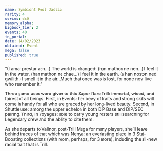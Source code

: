 ```yaml
---
name: Symbiont Pool Jadzia
rarity: 4
series: ds9
memory_alpha:
bigbook_tier: 2
events: 40
in_portal:
date: 14/02/2023
obtained: Event
mega: false
published: true
---
```


“(I amar prestar aen…) The world is changed: (han mathon ne nen…) I feel it in the water, (han mathon ne chae…) I feel it in the earth, (a han noston ned gwilith.) I smell it in the air...Much that once was is lost, for none now live who remember it.”

Three game uses were given to this Super Rare Trill: immortal, wisest, and fairest of all beings. First, in Events: her bevy of traits and strong skills will come in handy for all who are graced by her long-lived beauty. Second, in Shuttle use: among the upper echelon in both DIP Base and DIP/SEC pairing. Third, in Voyages: able to carry young rosters still searching for Legendary crew and the ability to cite them.

As she departs to Valinor, post-Trill Mega for many players, she’ll leave behind traces of that which was Nenya: an everlasting place in 3 Stat-Boosting collections (with room, perhaps, for 3 more), including the all-new racial trait that is Trill.
